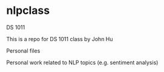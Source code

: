 # nlpclass
DS 1011

This is a repo for DS 1011 class by John Hu

Personal files

Personal work related to NLP topics (e.g. sentiment analysis)
